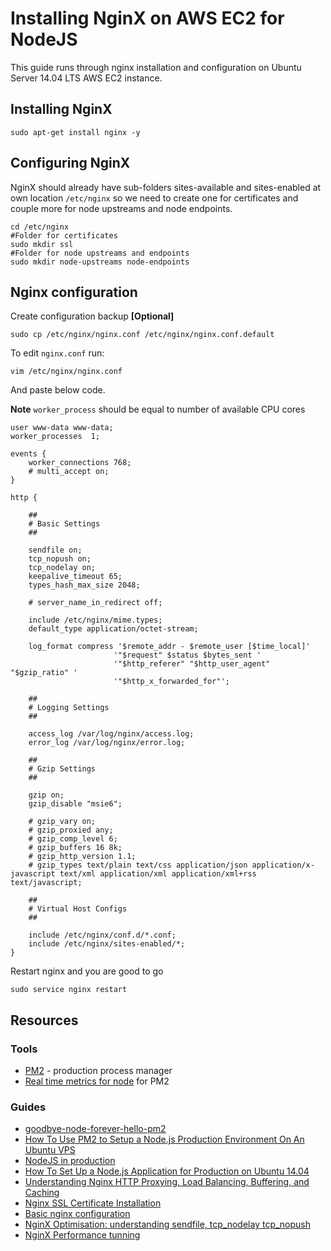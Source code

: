 # Installing NginX on AWS EC2 for NodeJS

This guide runs through nginx installation and configuration on Ubuntu Server 14.04 LTS AWS EC2 instance.

## Installing NginX

```
sudo apt-get install nginx -y
```

## Configuring NginX

NginX should already have sub-folders sites-available and sites-enabled at own location `/etc/nginx` so we need to create one for certificates and couple more for node upstreams and node endpoints.

```
cd /etc/nginx
#Folder for certificates
sudo mkdir ssl
#Folder for node upstreams and endpoints
sudo mkdir node-upstreams node-endpoints
```

## Nginx configuration

Create configuration backup **[Optional]**
```
sudo cp /etc/nginx/nginx.conf /etc/nginx/nginx.conf.default
```

To edit `nginx.conf` run:
```
vim /etc/nginx/nginx.conf
```

And paste below code.

**Note** `worker_process` should be equal to number of available CPU cores

```
user www-data www-data;
worker_processes  1;

events {
    worker_connections 768;
    # multi_accept on;
}

http {

    ##
    # Basic Settings
    ##

    sendfile on;
    tcp_nopush on;
    tcp_nodelay on;
    keepalive_timeout 65;
    types_hash_max_size 2048;

    # server_name_in_redirect off;

    include /etc/nginx/mime.types;
    default_type application/octet-stream;

    log_format compress '$remote_addr - $remote_user [$time_local]'
                       '"$request" $status $bytes_sent '
                       '"$http_referer" "$http_user_agent" "$gzip_ratio" '
                       '"$http_x_forwarded_for"';

    ##
    # Logging Settings
    ##

    access_log /var/log/nginx/access.log;
    error_log /var/log/nginx/error.log;

    ##
    # Gzip Settings
    ##

    gzip on;
    gzip_disable "msie6";

    # gzip_vary on;
    # gzip_proxied any;
    # gzip_comp_level 6;
    # gzip_buffers 16 8k;
    # gzip_http_version 1.1;
    # gzip_types text/plain text/css application/json application/x-javascript text/xml application/xml application/xml+rss text/javascript;

    ##
    # Virtual Host Configs
    ##

    include /etc/nginx/conf.d/*.conf;
    include /etc/nginx/sites-enabled/*;
}
```

Restart nginx and you are good to go

```
sudo service nginx restart
```

## Resources

### Tools
- [PM2](https://github.com/Unitech/pm2) - production process manager
- [Real time metrics for node](https://keymetrics.io/) for PM2

### Guides

- [goodbye-node-forever-hello-pm2](http://devo.ps/blog/goodbye-node-forever-hello-pm2/)
- [How To Use PM2 to Setup a Node.js Production Environment On An Ubuntu VPS](https://www.digitalocean.com/community/tutorials/how-to-use-pm2-to-setup-a-node-js-production-environment-on-an-ubuntu-vps)
- [NodeJS in production](http://blog.carbonfive.com/2014/06/02/node-js-in-production/)
- [How To Set Up a Node.js Application for Production on Ubuntu 14.04](https://www.digitalocean.com/community/tutorials/how-to-set-up-a-node-js-application-for-production-on-ubuntu-14-04)
- [Understanding Nginx HTTP Proxying, Load Balancing, Buffering, and Caching](https://www.digitalocean.com/community/tutorials/understanding-nginx-http-proxying-load-balancing-buffering-and-caching)
- [Nginx SSL Certificate Installation](https://www.digicert.com/ssl-certificate-installation-nginx.htm)
- [Basic nginx configuration](https://www.linode.com/docs/websites/nginx/basic-nginx-configuration)
- [NginX Optimisation: understanding sendfile, tcp_nodelay tcp_nopush](https://t37.net/nginx-optimization-understanding-sendfile-tcp_nodelay-and-tcp_nopush.html)
- [NginX Performance tunning](http://dak1n1.com/blog/12-nginx-performance-tuning)